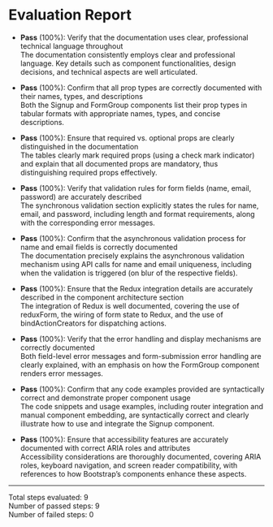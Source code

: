 # Evaluation Report

- **Pass** (100%): Verify that the documentation uses clear, professional technical language throughout  
  The documentation consistently employs clear and professional language. Key details such as component functionalities, design decisions, and technical aspects are well articulated.

- **Pass** (100%): Confirm that all prop types are correctly documented with their names, types, and descriptions  
  Both the Signup and FormGroup components list their prop types in tabular formats with appropriate names, types, and concise descriptions.

- **Pass** (100%): Ensure that required vs. optional props are clearly distinguished in the documentation  
  The tables clearly mark required props (using a check mark indicator) and explain that all documented props are mandatory, thus distinguishing required props effectively.

- **Pass** (100%): Verify that validation rules for form fields (name, email, password) are accurately described  
  The synchronous validation section explicitly states the rules for name, email, and password, including length and format requirements, along with the corresponding error messages.

- **Pass** (100%): Confirm that the asynchronous validation process for name and email fields is correctly documented  
  The documentation precisely explains the asynchronous validation mechanism using API calls for name and email uniqueness, including when the validation is triggered (on blur of the respective fields).

- **Pass** (100%): Ensure that the Redux integration details are accurately described in the component architecture section  
  The integration of Redux is well documented, covering the use of reduxForm, the wiring of form state to Redux, and the use of bindActionCreators for dispatching actions.

- **Pass** (100%): Verify that the error handling and display mechanisms are correctly documented  
  Both field-level error messages and form-submission error handling are clearly explained, with an emphasis on how the FormGroup component renders error messages.

- **Pass** (100%): Confirm that any code examples provided are syntactically correct and demonstrate proper component usage  
  The code snippets and usage examples, including router integration and manual component embedding, are syntactically correct and clearly illustrate how to use and integrate the Signup component.

- **Pass** (100%): Ensure that accessibility features are accurately documented with correct ARIA roles and attributes  
  Accessibility considerations are thoroughly documented, covering ARIA roles, keyboard navigation, and screen reader compatibility, with references to how Bootstrap’s components enhance these aspects.

---

Total steps evaluated: 9  
Number of passed steps: 9  
Number of failed steps: 0